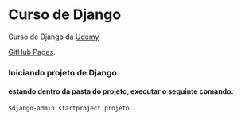 # Curso de Django
Curso de Django da [Udemy](https://www.udemy.com/course/curso-de-django-web-framework-com-python-html-e-css/)

[GitHub Pages](https://pages.github.com/).

### Iniciando projeto de Django

#### estando dentro da pasta do projeto, executar o seguinte comando:

`$django-admin startproject projeto .`

